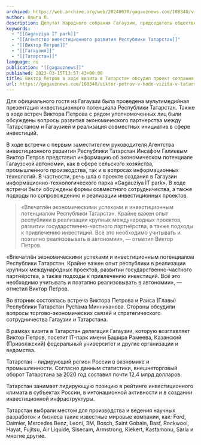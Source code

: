 ```yaml
---
archived: https://web.archive.org/web/20240630/gagauznews.com/108340/viktor-petrov-v-hode-vizita-v-tatarstan-obsudil-proekt-sozdaniya-gagauziya-it-park.html
author: Ольга Л.
description: Депутат Народного собрания Гагаузии, председатель общественно-политического движения «Gagauz Halk Birlii» Виктор Петров в рамках своего визита в Казань посетил Агентство инвестиционного развития Республики Татарстан. Для официального гостя из Гагаузии была проведена мультимедийная презентация инвестиционного потенциала Республики Татарстан. Также в ходе встреч Виктора Петрова с рядом уполномоченных лиц были обсуждены вопросы развития экономического партнерства между Татарстаном и Гагаузией и реализация совместных инициатив в сфере инвестиций. В ходе встречи с первым заместителем руководителя Агентства инвестиционного развития Республики Татарстан Инсафом Галиевым Виктор Петров представил информацию об экономическом потенциале Гагаузской автономии, как в сфере сельского хозяйства, промышленного производства, так и в вопросах информационных технологий. […]
keywords:
  - "[[Gagauziya İT park]]"
  - "[[Агентство инвестиционного развития Республики Татарстан]]"
  - "[[Виктор Петров]]"
  - "[[Гагаузия]]"
  - "[[Татарстан]]"
language: ru
publication: "[[gagauznews]]"
published: 2023-03-15T13:57:43+00:00
title: Виктор Петров в ходе визита в Татарстан обсудил проект создания "Gagauziya İT park"
url: https://gagauznews.com/108340/viktor-petrov-v-hode-vizita-v-tatarstan-obsudil-proekt-sozdaniya-gagauziya-it-park.html
---
```


Для официального гостя из Гагаузии была проведена мультимедийная презентация инвестиционного потенциала Республики Татарстан. Также в ходе встреч Виктора Петрова с рядом уполномоченных лиц были обсуждены вопросы развития экономического партнерства между Татарстаном и Гагаузией и реализация совместных инициатив в сфере инвестиций.



В ходе встречи с первым заместителем руководителя Агентства инвестиционного развития Республики Татарстан Инсафом Галиевым Виктор Петров представил информацию об экономическом потенциале Гагаузской автономии, как в сфере сельского хозяйства, промышленного производства, так и в вопросах информационных технологий. В частности, речь шла о проекте создания в Гагаузии информационно-технологического парка «Gagauziya İT park». В ходе встречи были обсуждены формы совместного сотрудничества, а также подходы по сопровождению и реализации инвестиционных проектов.

> «Впечатлён экономическими успехами и инвестиционным потенциалом Республики Татарстан. Крайне важен опыт республики в реализации крупных международных проектов, развитии государственно-частного партнёрства, а также подходы к привлечению инвестиций. Всё это необходимо учитывать и поэтапно реализовывать в автономии», — отметил Виктор Петров.

«Впечатлён экономическими успехами и инвестиционным потенциалом Республики Татарстан. Крайне важен опыт республики в реализации крупных международных проектов, развитии государственно-частного партнёрства, а также подходы к привлечению инвестиций. Всё это необходимо учитывать и поэтапно реализовывать в автономии», — отметил Виктор Петров.

Вo вторник состоялась встреча Виктора Петрова и Раиса (Главы) Республики Татарстан Рустама Минниханова. Стороны обсудили вопросы торгово-экономических связей и стратегического сотрудничества Гагаузии и Татарстана.

В рамках визита в Татарстан делегация Гагаузии, которую возглавляет Виктор Петров, посетит IT-парк имени Башира Рамеева, Казанский (Приволжский) федеральный университет и другие организации и ведомства.

Татарстан – лидирующий регион России в экономике и промышленности. Согласно данным статистики, внешнеторговый оборот Татарстана за 2020 год составил почти 12,4 млрд долларов.

Татарстан занимает лидирующую позицию в рейтинге инвестиционного климата в субъектах России, в интонационной активности и в создании инвестиционной инфраструктуры.

Татарстан выбрали местом для производства и ведения научных разработок и бизнеса такие известные мировые компании, как: Ford, Daimler, Mercedes Benz, Leoni, 3М, Bosch, Saint Gobain, Basf, Rockwool, Hayat, Fujitsu, Air Liquide, Sisecam, Armstrong, Kiekert, Kastamonu, Saria и многие другие.